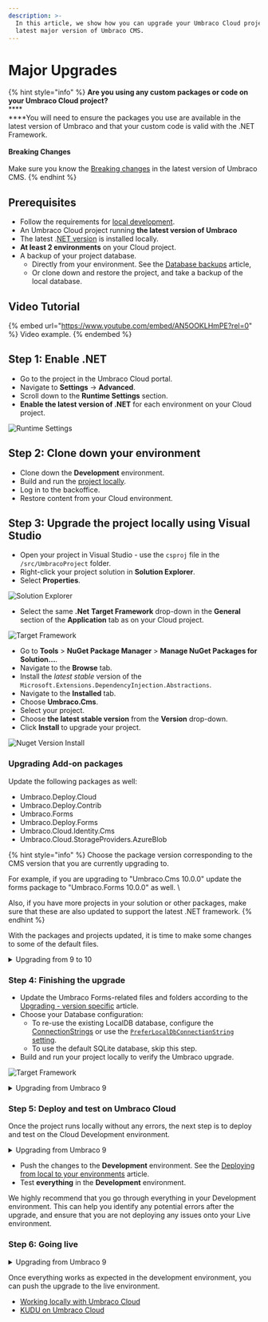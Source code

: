 ```yaml
---
description: >-
  In this article, we show how you can upgrade your Umbraco Cloud project to the
  latest major version of Umbraco CMS.
---
```


# Major Upgrades

{% hint style="info" %}
**Are you using any custom packages or code on your Umbraco Cloud project?**\
****\
****You will need to ensure the packages you use are available in the latest version of  Umbraco and that your custom code is valid with the .NET Framework.\
\
**Breaking Changes**\
\
Make sure you know the [Breaking changes](../../umbraco-cms/fundamentals/setup/upgrading/version-specific/) in the latest version of Umbraco CMS.
{% endhint %}

## Prerequisites

* Follow the requirements for [local development](../../umbraco-cms/fundamentals/setup/requirements.md#local-development).
* An Umbraco Cloud project running **the latest version of Umbraco**
* The latest .[NET version](https://dotnet.microsoft.com/en-us/download/visual-studio-sdks) is installed locally.
* **At least 2 environments** on your Cloud project.
* A backup of your project database.
  * Directly from your environment. See the [Database backups](../databases/backups.md) article,
  * Or clone down and restore the project, and take a backup of the local database.

## Video Tutorial

{% embed url="https://www.youtube.com/embed/AN5OOKLHmPE?rel=0" %}
Video example.
{% endembed %}

## Step 1: Enable .NET

* Go to the project in the Umbraco Cloud portal.
* Navigate to **Settings** -> **Advanced**.
* Scroll down to the **Runtime Settings** section.
* **Enable the latest version of .NET** for each environment on your Cloud project.

![Runtime Settings](images/Runtime-Settings.png)

## Step 2: Clone down your environment

* Clone down the **Development** environment.
* Build and run the [project locally](../set-up/working-locally.md#running-the-site-locally).
* Log in to the backoffice.
* Restore content from your Cloud environment.

## Step 3: Upgrade the project locally using Visual Studio

* Open your project in Visual Studio - use the `csproj` file in the `/src/UmbracoProject` folder.
* Right-click your project solution in **Solution Explorer**.
* Select **Properties**.

![Solution Explorer](images/Solution-Explorer.png)

* Select the same **.Net** **Target Framework** drop-down in the **General** section of the **Application** tab as on your Cloud project.

![Target Framework](images/Target-Framework.png)

* Go to **Tools** > **NuGet Package Manager** > **Manage NuGet Packages for Solution...**.
* Navigate to the **Browse** tab.
* Install the _latest stable_ version of the `Microsoft.Extensions.DependencyInjection.Abstractions`.
* Navigate to the **Installed** tab.
* Choose **Umbraco.Cms**.
* Select your project.
* Choose **the latest stable version** from the **Version** drop-down.
* Click **Install** to upgrade your project.

![Nuget Version Install](images/Nuget-Version-Install.png)

### Upgrading Add-on packages

Update the following packages as well:

* Umbraco.Deploy.Cloud
* Umbraco.Deploy.Contrib
* Umbraco.Forms
* Umbraco.Deploy.Forms
* Umbraco.Cloud.Identity.Cms
* Umbraco.Cloud.StorageProviders.AzureBlob

{% hint style="info" %}
Choose the package version corresponding to the CMS version that you are currently upgrading to.

For example, if you are upgrading to "Umbraco.Cms 10.0.0" update the forms package to "Umbraco.Forms 10.0.0" as well. \


Also, if you have more projects in your solution or other packages, make sure that these are also updated to support the latest .NET framework.
{% endhint %}

With the packages and projects updated, it is time to make some changes to some of the default files.

<details>

<summary>Upgrading from 9 to 10</summary>

*   Update the `Program` class in the `Program.cs` file to the following:\
    using Umbraco.Cms.Web.Common.Hosting;

    ```

    public class Program
        {
            public static void Main(string[] args)
                => CreateHostBuilder(args)
                    .Build()
                    .Run();

            public static IHostBuilder CreateHostBuilder(string[] args) =>
                Host.CreateDefaultBuilder(args)
                    .ConfigureUmbracoDefaults()
                    .ConfigureWebHostDefaults(webBuilder =>
                    {
                        webBuilder.UseStaticWebAssets();
                        webBuilder.UseStartup<Startup>();
                    });
        }
    ```
* Re-enable the appsettings IntelliSense by updating your schema reference in the **appsettings.json** file from:

```json
"$schema": "./umbraco/config/appsettings-schema.json",
```

To:

```json
"$schema": "./appsettings-schema.json",
```

Apply this change to the following files as well:

* **appsettings.Development.json**
* **appsettings.Production.json**
* **appsettings.Staging.json**

<!---->

* Remove the following files and folders _manually_ from your local project:
  * `/wwwroot/umbraco`
  * `/umbraco/PartialViewMacros`
  * `/umbraco/UmbracoBackOffice`
  * `/umbraco/UmbracoInstall`
  * `/umbraco/UmbracoWebsite`
  * `/umbraco/config/lang`

</details>

### Step 4: Finishing the upgrade

* Update the Umbraco Forms-related files and folders according to the [Upgrading - version specific](../../umbraco-forms/installation/version-specific.md) article.
* Choose your Database configuration:
  * To re-use the existing LocalDB database, configure the [ConnectionStrings](../../umbraco-deploy/upgrades/version-specific.md#database-initialization) or use the [`PreferLocalDbConnectionString` setting](../../umbraco-deploy/deploy-settings.md#preferlocaldbconnectionstring).
  * To use the default SQLite database, skip this step.
* Build and run your project locally to verify the Umbraco upgrade.

![Target Framework](images/verify-v10-upgrade-locally.png)

<details>

<summary>Upgrading from Umbraco 9</summary>

*   Update the `global.json` in the root repository folder to target the runtime Software Development Kit (SDK) for the latest version of [.NET 6](https://dotnet.microsoft.com/en-us/download/dotnet/6.0).\
    &#x20;

    ```
       {
      "sdk": {
          "allowPrerelease": false,
          "version": "6.0.402",
          "rollForward": "minor"
      }
      }
    ```

&#x20;If `global.json` does not exist in the root of your repository, you need to add it manually.

Learn more about the `global.json` in the official [Microsoft docs.](https://learn.microsoft.com/en-us/dotnet/core/tools/global-json)

</details>

### Step 5: Deploy and test on Umbraco Cloud

Once the project runs locally without any errors, the next step is to deploy and test on the Cloud Development environment.

<details>

<summary>Upgrading from Umbraco 9 </summary>

* Remove the folders mentioned above on the **Development** environment using KUDU from the `repository` and `wwwroot` folders.

<!---->

* Push the changes to the **Development** environment. See the Deploying from local to your environments article.

<!---->

* Test **everything** in the **Development** environment.

</details>

* Push the changes to the **Development** environment. See the [Deploying from local to your environments](../deployment/local-to-cloud.md) article.
* Test **everything** in the **Development** environment.

We highly recommend that you go through everything in your Development environment. This can help you identify any potential errors after the upgrade, and ensure that you are not deploying any issues onto your Live environment.

### Step 6: Going live

<details>

<summary>Upgrading from Umbraco 9</summary>

Before deploying the upgrade to your Live environment, you will need to remove the folders you also removed from both your local instance and your Development environment.

The files are:

* `/wwwroot/umbraco`
* `/umbraco/PartialViewMacros`
* `/umbraco/UmbracoBackOffice`
* `/umbraco/UmbracoInstall`
* `/umbraco/UmbracoWebsite`
* `/umbraco/config/lang`

They need to be removed through KUDU from both the `repository` and `wwwroot` folders.

</details>

Once everything works as expected in the development environment, you can push the upgrade to the live environment.

* [Working locally with Umbraco Cloud](https://github.com/umbraco/UmbracoDocs/blob/11.x/umbraco-cloud/set-up/working-locally.md)
* [KUDU on Umbraco Cloud](https://github.com/umbraco/UmbracoDocs/blob/11.x/umbraco-cloud/set-up/power-tools)
